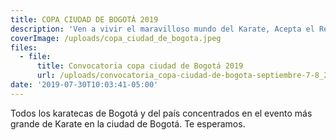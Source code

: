 ```yaml
---
title: COPA CIUDAD DE BOGOTÁ 2019
description: 'Ven a vivir el maravilloso mundo del Karate, Acepta el Reto!'
coverImage: /uploads/copa_ciudad_de_bogota.jpeg
files:
  - file:
      title: Convocatoria copa ciudad de Bogotá 2019
      url: /uploads/convocatoria_copa-ciudad-de-bogota-septiembre-7-8_2019.pdf
date: '2019-07-30T10:03:41-05:00'
---
```

Todos los karatecas de Bogotá y del país concentrados en el evento más grande de Karate en la ciudad de Bogotá. Te esperamos.
